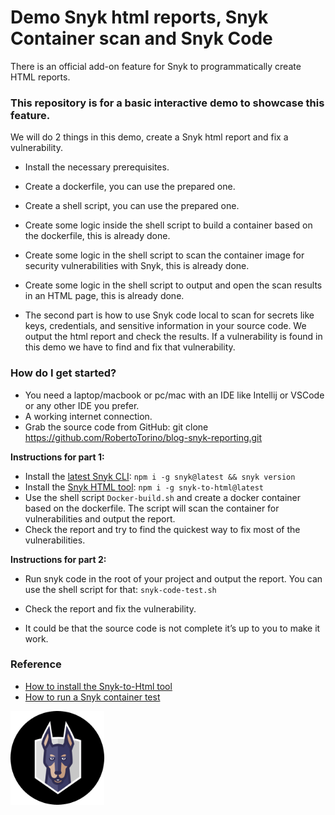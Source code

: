 # Demo Snyk html reports, Snyk Container scan and Snyk Code #

There is an official add-on feature for Snyk to programmatically create HTML reports.

### This repository is for a basic interactive demo to showcase this feature. ###

We will do 2 things in this demo, create a Snyk html report and fix a vulnerability.

* Install the necessary prerequisites.
* Create a dockerfile, you can use the prepared one.
* Create a shell script, you can use the prepared one.
* Create some logic inside the shell script to build a container based on the dockerfile, this is already done.
* Create some logic in the shell script to scan the container image for security vulnerabilities with Snyk, this is already done.
* Create some logic in the shell script to output and open the scan results in an HTML page, this is already done.

* The second part is how to use Snyk code local to scan for secrets like keys, credentials, and sensitive information in your source code. We output the html report and check the results. If a vulnerability is found in this demo we have to find and fix that vulnerability.


### How do I get started? ###

* You need a laptop/macbook or pc/mac with an IDE like Intellij or VSCode or any other IDE you prefer.
* A working internet connection.
* Grab the source code from GitHub: git clone https://github.com/RobertoTorino/blog-snyk-reporting.git


**Instructions for part 1:**
* Install the [latest Snyk CLI](https://github.com/snyk/cli/releases): `npm i -g snyk@latest && snyk version`
* Install the [Snyk HTML tool](https://github.com/snyk/snyk-to-html/releases): `npm i -g snyk-to-html@latest`
* Use the shell script `Docker-build.sh` and create a docker container based on the dockerfile. The script will scan the container for vulnerabilities and output the report.
* Check the report and try to find the quickest way to fix most of the vulnerabilities.

**Instructions for part 2:**
* Run snyk code in the root of your project and output the report. You can use the shell script for that: `snyk-code-test.sh`
* Check the report and fix the vulnerability.


* It could be that the source code is not complete it’s up to you to make it work.


### Reference ###
 
* [How to install the Snyk-to-Html tool](https://docs.snyk.io/scan-application-code/snyk-code/cli-for-snyk-code/displaying-the-cli-results-in-an-html-format-using-the-snyk-to-html-feature/installing-the-snyk-to-html-tool)
* [How to run a Snyk container test](https://docs.snyk.io/snyk-cli/commands/container-test)


![snyk-circle.png.png](images/snyk-circle.png)
